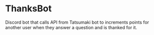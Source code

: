 # ThanksBot
 Discord bot that calls API from Tatsumaki bot to increments points for another user when they answer a question and is thanked for it.
